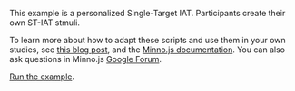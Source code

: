 This example is a personalized Single-Target IAT. Participants create their own ST-IAT stmuli. 

To learn more about how to adapt these scripts and use them in your own studies, see [this blog post](https://minnojs.github.io/blog/2023/11/01/running-project-implicits-iat-on-your-own/), 
and the [Minno.js documentation](https://minnojs.github.io/). You can also ask questions in Minno.js [Google Forum](https://groups.google.com/g/minnojs/).

[Run the example](https://baranan.github.io/minno-tasks/studies/datapipe.personalized/exampleiat.html).
